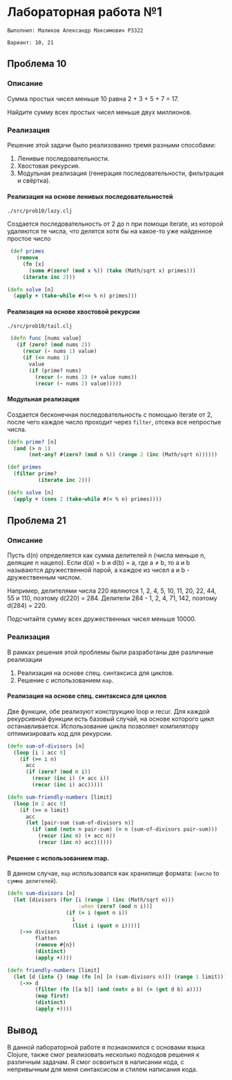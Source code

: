 # Лабораторная работа №1

```
Выполнил: Маликов Александр Максимович P3322

Вариант: 10, 21
```

## Проблема 10

### Описание

Сумма простых чисел меньше 10 равна 2 + 3 + 5 + 7 = 17.

Найдите сумму всех простых чисел меньше двух миллионов.

### Реализация

Решение этой задачи было реализованно тремя разными способами:

1. Ленивые последовательности.
2. Хвостовая рекурсия.
3. Модульная реализация (генерация последовательности, фильтрация и свёртка).

#### Реализация на основе ленивых последовательностей

``` ./src/prob10/lazy.clj ```

Создается последовательность от 2 до n при помощи iterate, из которой удаляются те числа,
что делятся хотя бы на какое-то уже найденное простое число

```clojure
 (def primes
   (remove
     (fn [x]
       (some #(zero? (mod x %)) (take (Math/sqrt x) primes)))
     (iterate inc 2)))

(defn solve [n]
  (apply + (take-while #(<= % n) primes)))
 ```


#### Реализация на основе хвостовой рекурсии

``` ./src/prob10/tail.clj ```



```clojure
 (defn func [nums value]
   (if (zero? (mod nums 2))
     (recur (- nums 1) value)
     (if (<= nums 1)
       value
       (if (prime? nums)
         (recur (- nums 2) (+ value nums))
         (recur (- nums 2) value)))))
 ```

#### Модульная реализация 

Создается бесконечная последовательность с помощью iterate от 2, после чего каждое число проходит через `filter`, отсека все непростые числа.

```clojure
(defn prime? [n]
  (and (> n 1)
       (not-any? #(zero? (mod n %)) (range 2 (inc (Math/sqrt n))))))

(def primes
  (filter prime?
          (iterate inc 2)))

(defn solve [n]
  (apply + (cons 2 (take-while #(< % n) primes))))

```

## Проблема 21

### Описание

Пусть d(n) определяется как сумма делителей n (числа меньше n, делящие n нацело).
Если d(a) = b и d(b) = a, где a ≠ b, то a и b называются дружественной парой, а каждое из чисел a и b - дружественным числом.

Например, делителями числа 220 являются 1, 2, 4, 5, 10, 11, 20, 22, 44, 55 и 110, поэтому d(220) = 284. Делители 284 - 1, 2, 4, 71, 142, поэтому d(284) = 220.

Подсчитайте сумму всех дружественных чисел меньше 10000.

### Реализация

В рамках решения этой проблемы были разработаны две различные реализации

1. Реализация на основе спец. синтаксиса для циклов.
2. Решение с использованием `map`.

#### Реализация на основе спец. синтаксиса для циклов

Две функции, обе реализуют конструкцию loop и recur.
Для каждой рекурсивной функции есть базовый случай, на основе которого цикл останавливается. Использование цикла позволяет компилятору оптимизировать код для рекурсии.

```clojure
(defn sum-of-divisors [n]
  (loop [i 1 acc 0]
    (if (>= i n)
      acc
      (if (zero? (mod n i))
        (recur (inc i) (+ acc i))
        (recur (inc i) acc)))))

(defn sum-friendly-numbers [limit]
  (loop [n 2 acc 0]
    (if (>= n limit)
      acc
      (let [pair-sum (sum-of-divisors n)]
        (if (and (not= n pair-sum) (= n (sum-of-divisors pair-sum)))
          (recur (inc n) (+ acc n))
          (recur (inc n) acc))))))
```


#### Решение с использованием map.

В данном случае, `map` использовался как хранилище формата: (`число` to `сумма делителей`).

```clojure
(defn sum-divisors [n]
  (let [divisors (for [i (range 1 (inc (Math/sqrt n)))
                       :when (zero? (mod n i))]
                   (if (= i (quot n i))
                     i
                     (list i (quot n i))))]
    (->> divisors
         flatten
         (remove #{n})
         (distinct)
         (apply +))))

(defn friendly-numbers [limit]
  (let [d (into {} (map (fn [n] [n (sum-divisors n)]) (range 1 limit)))]
    (->> d
         (filter (fn [[a b]] (and (not= a b) (= (get d b) a))))
         (map first)
         (distinct)
         (apply +))))
```

## Вывод
В данной лабораторной работе я познакомился с основами языка Clojure, также смог реализовать несколько подходов
решения к различным задачам. Я смог освоиться в написании кода, с непривычным для меня синтаксисом и стилем написания кода.